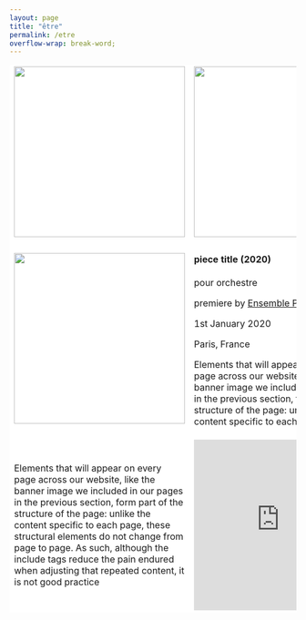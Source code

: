```yaml
---
layout: page
title: "être"
permalink: /etre
overflow-wrap: break-word;
---
```




<table style="border:none;" width="300" bgcolor="#ffffff">
  <tbody style="border:none;">
    <tr style="border:none;">
      <td style="border:none;">
        <!-- 1 --><img src="https://github.com/kbys88/kbys88.github.io/assets/142012962/e4834db3-b2be-4e9c-b1f0-8458be217a95" width="300" height="300"></td>
      <td style="border:none;">
        <!-- 2 --><img src="https://github.com/kbys88/kbys88.github.io/assets/142012962/d311dd8b-abc5-45b6-9822-a9188b77865f" width="300" height="300"></td>
    </tr>
    <tr style="border:none;">
      <td style="border:none;" width="300" bgcolor="#ffffff">
        <!-- 3 --><img src="https://github.com/kbys88/kbys88.github.io/assets/142012962/e4834db3-b2be-4e9c-b1f0-8458be217a95" width="300" height="300"></td>
      <td style="border:none;" width="300" bgcolor="#ffffff">
        <!-- 4 --><body><h4>piece title (2020)</h4>
          <p>pour orchestre</p>
          <p>premiere by <a href="https://ensembleproton.ch/protonwerk/gewinner">Ensemble Proton Bern</a></p>
          <p>1st January 2020</p>
          <p>Paris, France</p>
        <p>Elements that will appear on every page across our website, like the banner image we included in our pages in the previous section, form part of the structure of the page: unlike the content specific to each page.</p>
        </body></td>
    </tr>
    <tr style="border:none;" width="300" bgcolor="#ffffff">
      <td style="border:none;" width="300" bgcolor="#ffffff">
        <!-- 5 --><p>Elements that will appear on every page across our website, like the banner image we included in our pages in the previous section, form part of the structure of the page: unlike the content specific to each page, these structural elements do not change from page to page. As such, although the include tags reduce the pain endured when adjusting that repeated content, it is not good practice</p></td>
      <td style="border:none;" width="300" bgcolor="#ffffff">
        <!-- 6 --><iframe width="300" height="300" src="https://www.youtube.com/embed/atHQ7RAiGXg?si=EOylOpcvxrCkni0T" title="YouTube video player" frameborder="0" allow="accelerometer; autoplay; clipboard-write; encrypted-media; gyroscope; picture-in-picture; web-share" allowfullscreen></iframe></td>
    </tr>
  </tbody>
</table>
